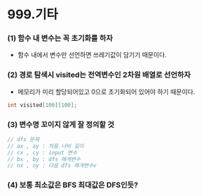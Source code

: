 # 999.기타

### (1) 함수 내 변수는 꼭 초기화를 하자

* 함수 내에서 변수만 선언하면 쓰레기값이 담기기 때문이다.

### (2) 경로 탐색시 visited는 전역변수인 2차원 배열로 선언하자

* 메모리가 미리 할당되어있고 0으로 초기화되어 있어야 하기 때문이다.&#x20;

```cpp
int visited[100][100];
```

### (3) 변수명 꼬이지 않게 잘 정의할 것

```cpp
// dfs 문제
// ax , ay : 처음 너비 길이
// cx , cy : input 변수
// bx , by : dfs 매개변수
// nx , ny : 다음 dfs 매개변수v
```

### (4) 보통 최소값은 BFS 최대값은 DFS인듯?
